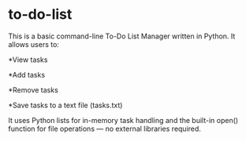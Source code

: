 # to-do-list
This is a basic command-line To-Do List Manager written in Python. It allows users to:

*View tasks

*Add tasks

*Remove tasks

*Save tasks to a text file (tasks.txt)

It uses Python lists for in-memory task handling and the built-in open() function for file operations — no external libraries required.

